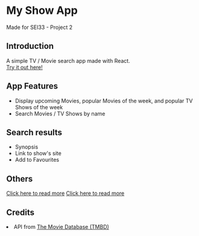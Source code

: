 # My Show App
Made for SEI33 - Project 2
<h2>Introduction</h2>
A simple TV / Movie search app made with React.
<br><a href="https://agitated-stonebraker-2f33ff.netlify.app/" target="_blank">Try it out here!</a>
<h2>App Features</h2>
<ul>
  <li>Display upcoming Movies, popular Movies of the week, and popular TV Shows of the week</li>
  <li>Search Movies / TV Shows by name</li>
</ul>
<h2>Search results</h2>
<ul>
  <li>Synopsis</li>
  <li>Link to show's site</li>
  <li>Add to Favourites</li>
</ul>

<h2>Others</h2>
<a href="" target="_blank">Click here to read more</a>
<a href="https://github.com/muiboonyang/my-show-app/tree/main/slides" target="_blank">Click here to read more</a>

<h2>Credits</h2>
<li>API from <a href="https://www.themoviedb.org/" target="_blank">The Movie Database (TMBD)</a></li>
